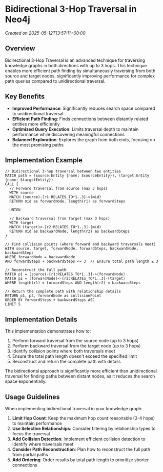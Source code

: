 # Bidirectional 3-Hop Traversal in Neo4j

*Created on 2025-05-12T13:57:11+00:00*

## Overview

Bidirectional 3-Hop Traversal is an advanced technique for traversing knowledge graphs in both directions with up to 3 hops. This technique enables more efficient path finding by simultaneously traversing from both source and target nodes, significantly improving performance for complex path queries compared to unidirectional traversal.

## Key Benefits

- **Improved Performance**: Significantly reduces search space compared to unidirectional traversal
- **Efficient Path Finding**: Finds connections between distantly related entities more efficiently
- **Optimized Query Execution**: Limits traversal depth to maintain performance while discovering meaningful connections
- **Balanced Exploration**: Explores the graph from both ends, focusing on the most promising paths

## Implementation Example

```cypher
// Bidirectional 3-hop traversal between two entities
MATCH path = (source:Entity {name: $sourceEntity}), (target:Entity {name: $targetEntity})
CALL {
  // Forward traversal from source (max 3 hops)
  WITH source
  MATCH (source)-[r1:RELATES_TO*1..3]->(mid)
  RETURN mid as forwardNode, length(r1) as forwardSteps
  
  UNION
  
  // Backward traversal from target (max 3 hops)
  WITH target
  MATCH (target)<-[r2:RELATES_TO*1..3]-(mid)
  RETURN mid as backwardNode, length(r2) as backwardSteps
}

// Find collision points (where forward and backward traversals meet)
WITH source, target, forwardNode, forwardSteps, backwardNode, backwardSteps
WHERE forwardNode = backwardNode
AND forwardSteps + backwardSteps <= 3  // Ensure total path length ≤ 3

// Reconstruct the full path
MATCH p1 = (source)-[r1:RELATES_TO*1..3]->(forwardNode)
MATCH p2 = (forwardNode)<-[r2:RELATES_TO*1..3]-(target)
WHERE length(r1) = forwardSteps AND length(r2) = backwardSteps

// Return the complete path with relationship details
RETURN p1, p2, forwardNode as collisionPoint
ORDER BY forwardSteps + backwardSteps ASC
LIMIT 5
```

## Implementation Details

This implementation demonstrates how to:

1. Perform forward traversal from the source node (up to 3 hops)
2. Perform backward traversal from the target node (up to 3 hops)
3. Identify collision points where both traversals meet
4. Ensure the total path length doesn't exceed the specified limit
5. Reconstruct and return the complete path with details

The bidirectional approach is significantly more efficient than unidirectional traversal for finding paths between distant nodes, as it reduces the search space exponentially.

## Usage Guidelines

When implementing bidirectional traversal in your knowledge graph:

1. **Limit Hop Count**: Keep the maximum hop count reasonable (3-4 hops) to maintain performance
2. **Use Selective Relationships**: Consider filtering by relationship types to focus the traversal
3. **Add Collision Detection**: Implement efficient collision detection to identify where traversals meet
4. **Consider Path Reconstruction**: Plan how to reconstruct the full path from partial paths
5. **Add Ordering**: Order results by total path length to prioritize shorter connections